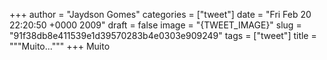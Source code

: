 
+++
author = "Jaydson Gomes"
categories = ["tweet"]
date = "Fri Feb 20 22:20:50 +0000 2009"
draft = false
image = "{TWEET_IMAGE}"
slug = "91f38db8e411539e1d39570283b4e0303e909249"
tags = ["tweet"]
title = """Muito..."""
+++
Muito
